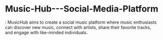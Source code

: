 # Music-Hub---Social-Media-Platform
: MusicHub aims to create a social music platform where music enthusiasts can discover new music, connect with artists, share their favorite tracks, and engage with like-minded individuals. 
